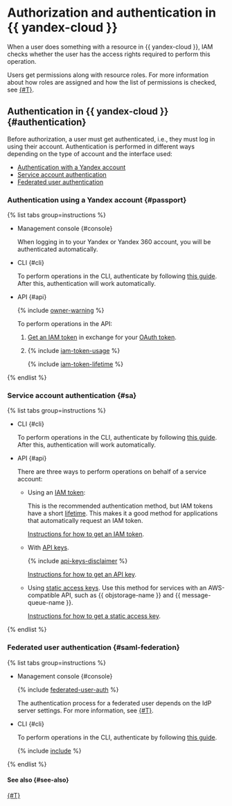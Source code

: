 # Authorization and authentication in {{ yandex-cloud }}

When a user does something with a resource in {{ yandex-cloud }}, IAM checks whether the user has the access rights required to perform this operation.

Users get permissions along with resource roles. For more information about how roles are assigned and how the list of permissions is checked, see [{#T}](../access-control/index.md).

## Authentication in {{ yandex-cloud }} {#authentication}

Before authorization, a user must get authenticated, i.e., they must log in using their account. Authentication is performed in different ways depending on the type of account and the interface used:

* [Authentication with a Yandex account](#passport)
* [Service account authentication](#sa)
* [Federated user authentication](#saml-federation)

### Authentication using a Yandex account {#passport}

{% list tabs group=instructions %}

- Management console {#console}

  When logging in to your Yandex or Yandex 360 account, you will be authenticated automatically.


- CLI {#cli}

  To perform operations in the CLI, authenticate by following [this guide](../../../cli/operations/authentication/user.md). After this, authentication will work automatically.


- API {#api}

  {% include [owner-warning](../../../_includes/iam/owner-warning.md) %}

  To perform operations in the API:
  
  1. [Get an IAM token](../../operations/iam-token/create.md) in exchange for your [OAuth token](oauth-token.md).
  1. {% include [iam-token-usage](../../../_includes/iam-token-usage.md) %}

     {% include [iam-token-lifetime](../../../_includes/iam-token-lifetime.md) %}

{% endlist %}

### Service account authentication {#sa}

{% list tabs group=instructions %}

- CLI {#cli}

  To perform operations in the CLI, authenticate by following [this guide](../../../cli/operations/authentication/service-account.md). After this, authentication will work automatically.

- API {#api}

  There are three ways to perform operations on behalf of a service account:

  * Using an [IAM token](iam-token.md):

      This is the recommended authentication method, but IAM tokens have a short [lifetime](iam-token.md#lifetime). This makes it a good method for applications that automatically request an IAM token.

    [Instructions for how to get an IAM token](../../operations/iam-token/create-for-sa.md).
  * With [API keys](api-key).

      {% include [api-keys-disclaimer](../../../_includes/iam/api-keys-disclaimer.md) %}

      [Instructions for how to get an API key](../../operations/api-key/create.md).
  * Using [static access keys](access-key.md). Use this method for services with an AWS-compatible API, such as {{ objstorage-name }} and {{ message-queue-name }}.

      [Instructions for how to get a static access key](../../operations/sa/create-access-key.md).

{% endlist %}

### Federated user authentication {#saml-federation}

{% list tabs group=instructions %}

- Management console {#console}

  {% include [federated-user-auth](../../../_includes/iam/federated-user-auth.md) %}

  The authentication process for a federated user depends on the IdP server settings. For more information, see [{#T}](../../../organization/concepts/add-federation.md).

- CLI {#cli}

  To perform operations in the CLI, authenticate by following [this guide](../../../cli/operations/authentication/federated-user.md).

  {% include [include](../../../_includes/cli/success-auth-via-federation.md) %}

{% endlist %}

#### See also {#see-also}

[{#T}](../users/accounts.md)